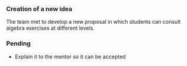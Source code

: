 ### Creation of a new idea

The team met to develop a new proposal in which students can consult algebra exercises at different levels.

### Pending
+ Explain it to the mentor so it can be accepted
